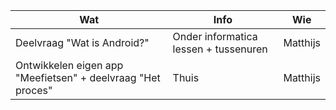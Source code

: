 |    Wat    |    Info    |    Wie    |
| --------- | ---------- | --------- |
| Deelvraag "Wat is Android?" | Onder informatica lessen + tussenuren | Matthijs |
| Ontwikkelen eigen app "Meefietsen" + deelvraag "Het proces"| Thuis | Matthijs |
